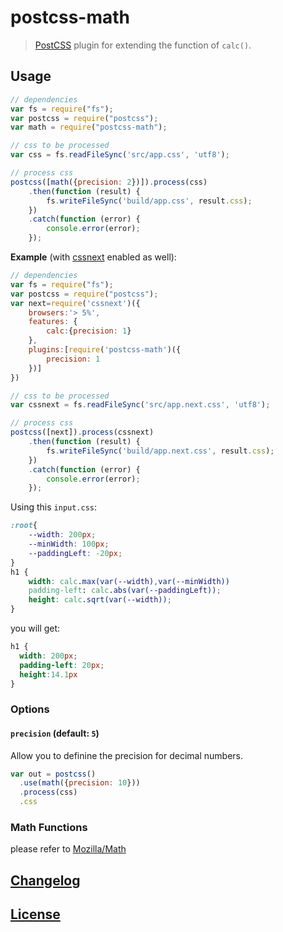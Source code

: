 # postcss-math
> [PostCSS](https://github.com/postcss/postcss) plugin for extending the function of `calc()`.

## Usage
```js
// dependencies
var fs = require("fs");
var postcss = require("postcss");
var math = require("postcss-math");

// css to be processed
var css = fs.readFileSync('src/app.css', 'utf8');

// process css
postcss([math({precision: 2})]).process(css)
    .then(function (result) {
        fs.writeFileSync('build/app.css', result.css);
    })
    .catch(function (error) {
    	console.error(error);
    });
```

**Example** (with [cssnext](https://github.com/MoOx/postcss-cssnext) enabled as well):

```js
// dependencies
var fs = require("fs");
var postcss = require("postcss");
var next=require('cssnext')({
	browsers:'> 5%',
	features: {
		calc:{precision: 1}
	},
	plugins:[require('postcss-math')({
		precision: 1
	})]
})

// css to be processed
var cssnext = fs.readFileSync('src/app.next.css', 'utf8');

// process css
postcss([next]).process(cssnext)
    .then(function (result) {
        fs.writeFileSync('build/app.next.css', result.css);		
    })
    .catch(function (error) {
    	console.error(error);
    });

```

Using this `input.css`:

```css
:root{
	--width: 200px;
	--minWidth: 100px;
	--paddingLeft: -20px;
}
h1 {
	width: calc.max(var(--width),var(--minWidth))
	padding-left: calc.abs(var(--paddingLeft));
	height: calc.sqrt(var(--width));
}
```

you will get:

```css
h1 {
  width: 200px;
  padding-left: 20px;
  height:14.1px
}
```

### Options

#### `precision` (default: `5`)

Allow you to definine the precision for decimal numbers.

```js
var out = postcss()
  .use(math({precision: 10}))
  .process(css)
  .css
```
### Math Functions
please refer to [Mozilla/Math](https://developer.mozilla.org/en-US/docs/Web/JavaScript/Reference/Global_Objects/Math)


## [Changelog](CHANGELOG.md)

## [License](LICENSE)